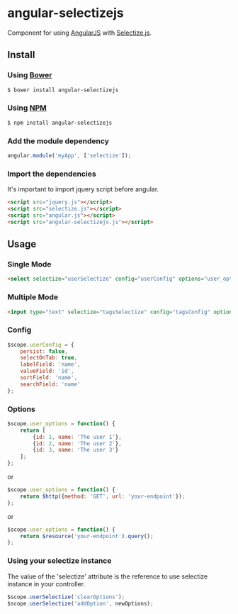 # angular-selectizejs

Component for using [AngularJS](https://angularjs.org/) with [Selectize.js](https://brianreavis.github.io/selectize.js/).


## Install

### Using [Bower](http://bower.io/)

```sh
$ bower install angular-selectizejs
```

### Using [NPM](https://www.npmjs.com/)

```sh
$ npm install angular-selectizejs
```

### Add the module dependency

```javascript
angular.module('myApp', ['selectize']);
```

### Import the dependencies

It's important to import jquery script before angular.

```html
<script src="jquery.js"></script>
<script src="selectize.js"></script>
<script src="angular.js"></script>
<script src="angular-selectizejs.js"></script>
```

## Usage

### Single Mode

```html
<select selectize="userSelectize" config="userConfig" options="user_options()" ng-model="user.id"></select>
```

### Multiple Mode

```html
<input type="text" selectize="tagsSelectize" config="tagsConfig" options="tags_options()" ng-model="tags" />
```

### Config

```javascript
$scope.userConfig = {
    persist: false,
    selectOnTab: true,
    labelField: 'name',
    valueField: 'id',
    sortField: 'name',
    searchField: 'name'
};
```

### Options

```javascript
$scope.user_options = function() {
    return [
        {id: 1, name: 'The user 1'},
        {id: 2, name: 'The user 2'},
        {id: 3, name: 'The user 3'}
    ];
};
```

or

```javascript
$scope.user_options = function() {
    return $http({method: 'GET', url: 'your-endpoint'});
};
```

or

```javascript
$scope.user_options = function() {
    return $resource('your-endpoint').query();
};
```

### Using your selectize instance

The value of the 'selectize' attribute is the reference to use selectize instance in your controller.

```javascript
$scope.userSelectize('clearOptions');
$scope.userSelectize('addOption', newOptions);
```
